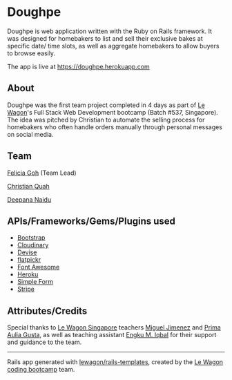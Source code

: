 # Doughpe

Doughpe is web application written with the Ruby on Rails framework. It was designed for homebakers to list and sell their exclusive bakes at specific date/ time slots, as well as aggregate homebakers to allow buyers to browse easily.

The app is live at https://doughpe.herokuapp.com

## About

Doughpe was the first team project completed in 4 days as part of [Le Wagon](https://github.com/lewagon)'s Full Stack Web Development bootcamp (Batch #537, Singapore). The idea was pitched by Christian to automate the selling process for homebakers who often handle orders manually through personal messages on social media.

## Team

[Felicia Goh](https://github.com/felicia-goh) (Team Lead)

[Christian Quah](https://github.com/christian-quah)

[Deepana Naidu](https://github.com/deepana-n)


## APIs/Frameworks/Gems/Plugins used

- [Bootstrap](https://github.com/twbs/bootstrap)
- [Cloudinary](https://github.com/cloudinary/cloudinary_gem)
- [Devise](https://github.com/heartcombo/devise)
- [flatpickr](https://github.com/flatpickr/flatpickr)
- [Font Awesome](https://github.com/FortAwesome/Font-Awesome)
- [Heroku](https://github.com/heroku/heroku-buildpack-ruby)
- [Simple Form](https://github.com/heartcombo/simple_form)
- [Stripe](https://github.com/stripe/stripe-ruby)

## Attributes/Credits

Special thanks to [Le Wagon Singapore](https://www.lewagon.com/singapore) teachers [Miguel Jimenez](https://github.com/libsyz) and [Prima Aulia Gusta](https://github.com/primaulia), as well as teaching assistant [Engku M. Iqbal](https://github.com/emiqbal) for their support and guidance to the team.

------------

Rails app generated with [lewagon/rails-templates](https://github.com/lewagon/rails-templates), created by the [Le Wagon coding bootcamp](https://www.lewagon.com) team.
